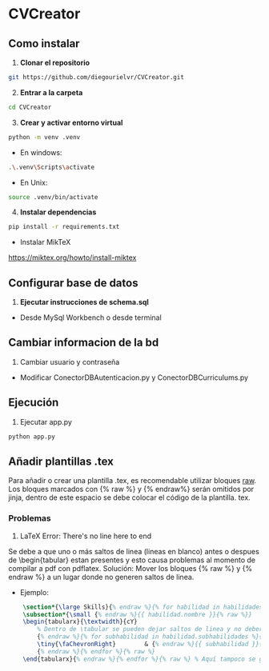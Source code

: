 # CVCreator

## Como instalar

1. **Clonar el repositorio**

```bash
git https://github.com/diegourielvr/CVCreator.git
```

2. **Entrar a la carpeta**

```bash
cd CVCreator
```

3. **Crear y activar entorno virtual**

```bash
python -m venv .venv
```
- En windows:

```bash
.\.venv\Scripts\activate
```
- En Unix:

```bash
source .venv/bin/activate
```


4. **Instalar dependencias**

```bash
pip install -r requirements.txt
```
- Instalar MikTeX

https://miktex.org/howto/install-miktex


## Configurar base de datos

1. **Ejecutar instrucciones de schema.sql**
- Desde MySql Workbench o desde terminal

## Cambiar informacion de la bd

1. Cambiar usuario y contraseña

- Modificar ConectorDBAutenticacion.py y ConectorDBCurriculums.py

## Ejecución

1. Ejecutar app.py

```bash
python app.py
```

## Añadir plantillas .tex

Para añadir o crear una plantilla .tex, es recomendable utilizar bloques [raw](https://jinja.palletsprojects.com/en/3.1.x/templates/#escaping). Los bloques marcados con {% raw %} y {% endraw%} serán omitidos por jinja, dentro de este espacio se debe colocar el código de la plantilla. tex. 

### Problemas

1. LaTeX Error: There's no line here to end

Se debe a que uno o más saltos de linea (lineas en blanco) antes o despues de \\begin{tabular} estan presentes y esto causa problemas al momento de compilar a pdf con pdflatex.
Solución: Mover los bloques {% raw %} y {% endraw %} a un lugar donde no generen saltos de linea.

- Ejemplo:
```tex
    \section*{\large Skills}{% endraw %}{% for habilidad in habilidades %}{% raw %} % Aquí no se generan saltos de linea
    \subsection*{\small {% endraw %}{{ habilidad.nombre }}{% raw %}}
    \begin{tabularx}{\textwidth}{cY}
        % Dentro de \tabular se pueden dejar saltos de linea y no deberia afectar
        {% endraw %}{% for subhabilidad in habilidad.subhabilidades %}{% raw %}
        \tiny{\faChevronRight}        & {% endraw %}{{ subhabilidad }}{% raw %} \\
        {% endraw %}{% endfor %}{% raw %}
    \end{tabularx}{% endraw %}{% endfor %}{% raw %} % Aquí tampoco se generan saltos de linea
```